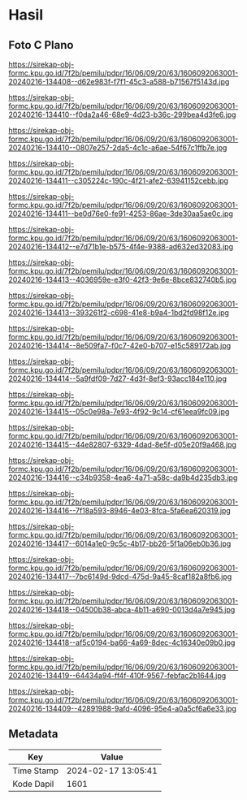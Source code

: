 # Hasil

## Foto C Plano

https://sirekap-obj-formc.kpu.go.id/7f2b/pemilu/pdpr/16/06/09/20/63/1606092063001-20240216-134408--d62e983f-f7f1-45c3-a588-b71567f5143d.jpg

https://sirekap-obj-formc.kpu.go.id/7f2b/pemilu/pdpr/16/06/09/20/63/1606092063001-20240216-134410--f0da2a46-68e9-4d23-b36c-299bea4d3fe6.jpg

https://sirekap-obj-formc.kpu.go.id/7f2b/pemilu/pdpr/16/06/09/20/63/1606092063001-20240216-134410--0807e257-2da5-4c1c-a6ae-54f67c1ffb7e.jpg

https://sirekap-obj-formc.kpu.go.id/7f2b/pemilu/pdpr/16/06/09/20/63/1606092063001-20240216-134411--c305224c-190c-4f21-afe2-63941152cebb.jpg

https://sirekap-obj-formc.kpu.go.id/7f2b/pemilu/pdpr/16/06/09/20/63/1606092063001-20240216-134411--be0d76e0-fe91-4253-86ae-3de30aa5ae0c.jpg

https://sirekap-obj-formc.kpu.go.id/7f2b/pemilu/pdpr/16/06/09/20/63/1606092063001-20240216-134412--e7d71b1e-b575-4f4e-9388-ad632ed32083.jpg

https://sirekap-obj-formc.kpu.go.id/7f2b/pemilu/pdpr/16/06/09/20/63/1606092063001-20240216-134413--4036959e-e3f0-42f3-9e6e-8bce832740b5.jpg

https://sirekap-obj-formc.kpu.go.id/7f2b/pemilu/pdpr/16/06/09/20/63/1606092063001-20240216-134413--393261f2-c698-41e8-b9a4-1bd2fd98f12e.jpg

https://sirekap-obj-formc.kpu.go.id/7f2b/pemilu/pdpr/16/06/09/20/63/1606092063001-20240216-134414--8e509fa7-f0c7-42e0-b707-e15c589172ab.jpg

https://sirekap-obj-formc.kpu.go.id/7f2b/pemilu/pdpr/16/06/09/20/63/1606092063001-20240216-134414--5a9fdf09-7d27-4d3f-8ef3-93acc184e110.jpg

https://sirekap-obj-formc.kpu.go.id/7f2b/pemilu/pdpr/16/06/09/20/63/1606092063001-20240216-134415--05c0e98a-7e93-4f92-9c14-cf61eea9fc09.jpg

https://sirekap-obj-formc.kpu.go.id/7f2b/pemilu/pdpr/16/06/09/20/63/1606092063001-20240216-134415--44e82807-6329-4dad-8e5f-d05e20f9a468.jpg

https://sirekap-obj-formc.kpu.go.id/7f2b/pemilu/pdpr/16/06/09/20/63/1606092063001-20240216-134416--c34b9358-4ea6-4a71-a58c-da9b4d235db3.jpg

https://sirekap-obj-formc.kpu.go.id/7f2b/pemilu/pdpr/16/06/09/20/63/1606092063001-20240216-134416--7f18a593-8946-4e03-8fca-5fa6ea620319.jpg

https://sirekap-obj-formc.kpu.go.id/7f2b/pemilu/pdpr/16/06/09/20/63/1606092063001-20240216-134417--6014a1e0-9c5c-4b17-bb26-5f1a06eb0b36.jpg

https://sirekap-obj-formc.kpu.go.id/7f2b/pemilu/pdpr/16/06/09/20/63/1606092063001-20240216-134417--7bc6149d-9dcd-475d-9a45-8caf182a8fb6.jpg

https://sirekap-obj-formc.kpu.go.id/7f2b/pemilu/pdpr/16/06/09/20/63/1606092063001-20240216-134418--04500b38-abca-4b11-a690-0013d4a7e945.jpg

https://sirekap-obj-formc.kpu.go.id/7f2b/pemilu/pdpr/16/06/09/20/63/1606092063001-20240216-134418--af5c0194-ba66-4a69-8dec-4c16340e09b0.jpg

https://sirekap-obj-formc.kpu.go.id/7f2b/pemilu/pdpr/16/06/09/20/63/1606092063001-20240216-134419--64434a94-ff4f-410f-9567-febfac2b1644.jpg

https://sirekap-obj-formc.kpu.go.id/7f2b/pemilu/pdpr/16/06/09/20/63/1606092063001-20240216-134409--42891988-9afd-4096-95e4-a0a5cf6a6e33.jpg


## Metadata

| Key        | Value               |
| ---------- | ------------------- |
| Time Stamp | 2024-02-17 13:05:41 |
| Kode Dapil | 1601                |



